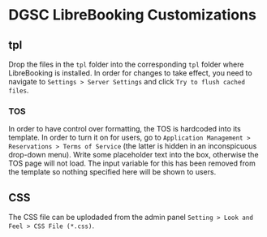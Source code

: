 # DGSC LibreBooking Customizations

## tpl
Drop the files in the `tpl` folder into the corresponding `tpl` folder where LibreBooking is installed. In order for changes to take effect, you need to navigate to `Settings > Server Settings` and click `Try to flush cached files`. 

### TOS
In order to have control over formatting, the TOS is hardcoded into its template. In order to turn it on for users, go to `Application Management > Reservations > Terms of Service` (the latter is hidden in an inconspicuous drop-down menu). Write some placeholder text into the box, otherwise the TOS page will not load. The input variable for this has been removed from the template so nothing specified here will be shown to users. 

## CSS
The CSS file can be uplodaded from the admin panel `Setting > Look and Feel > CSS File (*.css)`.

